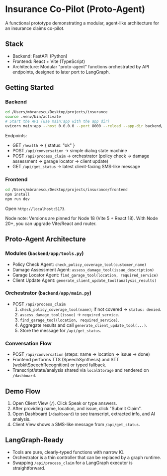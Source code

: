 # Insurance Co-Pilot (Proto-Agent)

A functional prototype demonstrating a modular, agent-like architecture for an insurance claims co-pilot.

## Stack
- Backend: FastAPI (Python)
- Frontend: React + Vite (TypeScript)
- Architecture: Modular "proto-agent" functions orchestrated by API endpoints, designed to later port to LangGraph.

## Getting Started

### Backend
```bash
cd /Users/mbranescu/Desktop/projects/insurance
source .venv/bin/activate
# Start the API (use main:app with the app dir)
uvicorn main:app --host 0.0.0.0 --port 8000 --reload --app-dir backend/app
```
Endpoints:
- GET `/health` → { status: "ok" }
- POST `/api/conversation` → simple dialog state machine
- POST `/api/process_claim` → orchestrator (policy check → damage assessment → garage locator → client update)
- GET `/api/get_status` → latest client-facing SMS-like message

### Frontend
```bash
cd /Users/mbranescu/Desktop/projects/insurance/frontend
npm install
npm run dev
```
Open `http://localhost:5173`.

Node note: Versions are pinned for Node 18 (Vite 5 + React 18). With Node 20+, you can upgrade Vite/React and router.

## Proto-Agent Architecture

### Modules (`backend/app/tools.py`)
- Policy Check Agent: `check_policy_coverage_tool(customer_name)`
- Damage Assessment Agent: `assess_damage_tool(issue_description)`
- Garage Locator Agent: `find_garage_tool(location, required_service)`
- Client Update Agent: `generate_client_update_tool(analysis_results)`

### Orchestrator (`backend/app/main.py`)
- POST `/api/process_claim`
  1) `check_policy_coverage_tool(name)`; if not covered → `status: denied`.
  2) `assess_damage_tool(issue)` → `required_service`.
  3) `find_garage_tool(location, required_service)`.
  4) Aggregate results and call `generate_client_update_tool(...)`.
  5) Store the message for `/api/get_status`.

### Conversation Flow
- POST `/api/conversation` (steps: name → location → issue → done)
- Frontend performs TTS (SpeechSynthesis) and STT (webkitSpeechRecognition) or typed fallback.
- Transcript/state/analysis shared via `localStorage` and rendered on `/dashboard`.

## Demo Flow
1. Open Client View (`/`). Click Speak or type answers.
2. After providing name, location, and issue, click "Submit Claim".
3. Open Dashboard (`/dashboard`) to see transcript, extracted info, and AI analysis.
4. Client View shows a SMS-like message from `/api/get_status`.

## LangGraph-Ready
- Tools are pure, clearly-typed functions with narrow IO.
- Orchestrator is a thin controller that can be replaced by a graph runtime.
- Swapping `/api/process_claim` for a LangGraph executor is straightforward.
